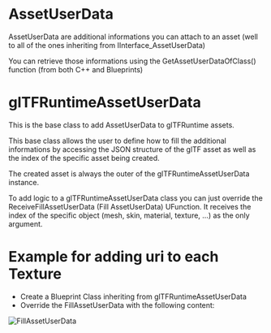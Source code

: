 # AssetUserData

AssetUserData are additional informations you can attach to an asset (well to all of the ones inheriting from IInterface_AssetUserData)

You can retrieve those informations using the GetAssetUserDataOfClass() function (from both C++ and Blueprints)

# glTFRuntimeAssetUserData

This is the base class to add AssetUserData to glTFRuntime assets.

This base class allows the user to define how to fill the additional informations by accessing the JSON structure of the glTF asset as well as the index of the specific asset being created.

The created asset is always the outer of the glTFRuntimeAssetUserData instance.

To add logic to a glTFRuntimeAssetUserData class you can just override the ReceiveFillAssetUserData (Fill AssetUserData) UFunction. It receives the index of the specific object (mesh, skin, material, texture, ...) as the only argument.

# Example for adding uri to each Texture

* Create a Blueprint Class inheriting from glTFRuntimeAssetUserData
* Override the FillAssetUserData with the following content:

![FillAssetUserData](Docs/Assets/Screenshots/AssetUserData.png?raw=true "FillAssetUserData")
